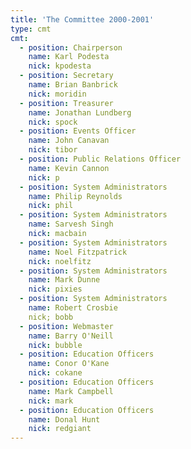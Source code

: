 ```yaml
---
title: 'The Committee 2000-2001'
type: cmt
cmt:
  - position: Chairperson
    name: Karl Podesta
    nick: kpodesta
  - position: Secretary
    name: Brian Banbrick
    nick: moridin
  - position: Treasurer
    name: Jonathan Lundberg
    nick: spock
  - position: Events Officer
    name: John Canavan
    nick: tibor
  - position: Public Relations Officer
    name: Kevin Cannon
    nick: p
  - position: System Administrators
    name: Philip Reynolds
    nick: phil
  - position: System Administrators
    name: Sarvesh Singh
    nick: macbain
  - position: System Administrators
    name: Noel Fitzpatrick
    nick: noelfitz
  - position: System Administrators
    name: Mark Dunne
    nick: pixies
  - position: System Administrators
    name: Robert Crosbie
    nick; bobb
  - position: Webmaster
    name: Barry O'Neill
    nick: bubble
  - position: Education Officers
    name: Conor O'Kane
    nick: cokane
  - position: Education Officers
    name: Mark Campbell
    nick: mark
  - position: Education Officers
    name: Donal Hunt
    nick: redgiant
---
```

